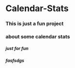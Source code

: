 # Calendar-Stats

### This is just a fun project
### about some calendar stats

##### just for fun
##### fasfsdgs
